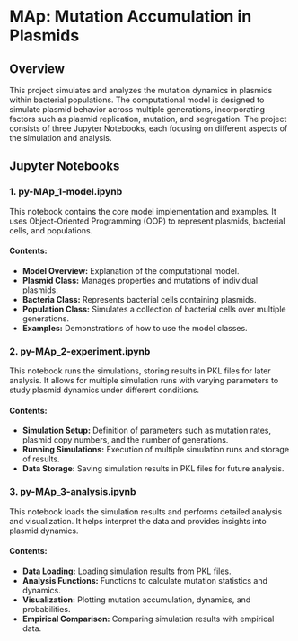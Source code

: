 # MAp: Mutation Accumulation in Plasmids

## Overview
This project simulates and analyzes the mutation dynamics in plasmids within bacterial populations. The computational model is designed to simulate plasmid behavior across multiple generations, incorporating factors such as plasmid replication, mutation, and segregation. The project consists of three Jupyter Notebooks, each focusing on different aspects of the simulation and analysis.

## Jupyter Notebooks

### 1. py-MAp_1-model.ipynb
This notebook contains the core model implementation and examples. It uses Object-Oriented Programming (OOP) to represent plasmids, bacterial cells, and populations.

#### Contents:
- **Model Overview:** Explanation of the computational model.
- **Plasmid Class:** Manages properties and mutations of individual plasmids.
- **Bacteria Class:** Represents bacterial cells containing plasmids.
- **Population Class:** Simulates a collection of bacterial cells over multiple generations.
- **Examples:** Demonstrations of how to use the model classes.

### 2. py-MAp_2-experiment.ipynb
This notebook runs the simulations, storing results in PKL files for later analysis. It allows for multiple simulation runs with varying parameters to study plasmid dynamics under different conditions.

#### Contents:
- **Simulation Setup:** Definition of parameters such as mutation rates, plasmid copy numbers, and the number of generations.
- **Running Simulations:** Execution of multiple simulation runs and storage of results.
- **Data Storage:** Saving simulation results in PKL files for future analysis.

### 3. py-MAp_3-analysis.ipynb
This notebook loads the simulation results and performs detailed analysis and visualization. It helps interpret the data and provides insights into plasmid dynamics.

#### Contents:
- **Data Loading:** Loading simulation results from PKL files.
- **Analysis Functions:** Functions to calculate mutation statistics and dynamics.
- **Visualization:** Plotting mutation accumulation, dynamics, and probabilities.
- **Empirical Comparison:** Comparing simulation results with empirical data.

